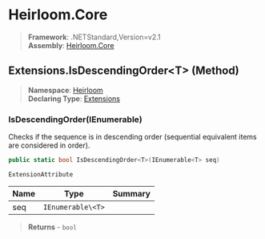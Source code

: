 # Heirloom.Core

> **Framework**: .NETStandard,Version=v2.1  
> **Assembly**: [Heirloom.Core][0]

## Extensions.IsDescendingOrder\<T> (Method)

> **Namespace**: [Heirloom][0]  
> **Declaring Type**: [Extensions][1]

### IsDescendingOrder<T>(IEnumerable<T>)

Checks if the sequence is in descending order (sequential equivalent items are considered in order).

```cs
public static bool IsDescendingOrder<T>(IEnumerable<T> seq)
```

`ExtensionAttribute`

| Name | Type              | Summary |
|------|-------------------|---------|
| seq  | `IEnumerable\<T>` |         |

> **Returns** - `bool`

[0]: ../../../Heirloom.Core.md
[1]: ../Extensions.md
